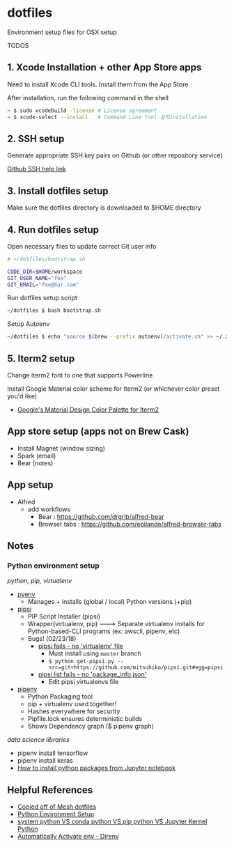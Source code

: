 # dotfiles

Environment setup files for OSX setup


TODOS

## 1. Xcode Installation + other App Store apps

Need to install Xcode CLI tools.  Install them from the App Store

After installation, run the following command in the shell

```bash
~ $ sudo xcodebuild -license # License agreement
~ $ xcode-select --install   # Command Line Tool 설치installation
```

## 2. SSH setup

Generate appropriate SSH key pairs on Github (or other repository service)

[Github SSH help link](https://help.github.com/articles/connecting-to-github-with-ssh/)

## 3. Install dotfiles setup

Make sure the dotfiles directory is downloaded to $HOME directory

## 4. Run dotfiles setup

Open necessary files to update correct Git user info

```bash
# ~/dotfiles/bootstrap.sh

CODE_DIR=$HOME/workspace
GIT_USER_NAME="foo"
GIT_EMAIL="foo@bar.com"
```

Run dotfiles setup script

```bash
~/dotfiles $ bash bootstrap.sh
```

Setup Autoenv
```bash
~/dotfiles $ echo "source $(brew --prefix autoenv)/activate.sh" >> ~/.zshrc
```

## 5. Iterm2 setup

Change iterm2 font to one that supports Powerline

Install Google Material color scheme for Iterm2 (or whichever color preset you'd like)
- [Google's Material Design Color Palette for Iterm2](https://github.com/MartinSeeler/iterm2-material-design)


## App store setup (apps not on Brew Cask)

- Install Magnet (window sizing)
- Spark (email)
- Bear (notes)


## App setup

- Alfred
  - add workflows
    - Bear : https://github.com/drgrib/alfred-bear
    - Browser tabs : https://github.com/epilande/alfred-browser-tabs

## Notes

### Python environment setup

*python, pip, virtualenv*

- [pyenv](https://github.com/pyenv/pyenv)
    - Manages + installs (global / local) Python versions (+pip)
- [pipsi](https://github.com/mitsuhiko/pipsi)
    - PIP Script Installer (pipsi)
    - Wrapper(virtualenv, pip) ---> Separate virtualenv installs for Python-based-CLI programs (ex: awscli, pipenv, etc)
    - Bugs! (02/23/18)
        - [pipsi fails - no 'virtualenv' file](https://github.com/mitsuhiko/pipsi/issues/125)
            - Must install using `master` branch
            - `$ python get-pipsi.py --src=git+https://github.com/mitsuhiko/pipsi.git#egg=pipsi`
        - [pipsi list fails - no 'package_info.json'](https://github.com/mitsuhiko/pipsi/issues/124)
            - Edit pipsi virtualenvs file
- [pipenv](https://github.com/pypa/pipenv)
    - Python Packaging tool
    - pip + virtualenv used together!
    - Hashes everywhere for security
    - Pipfile.lock ensures deterministic builds
    - Shows Dependency graph ($ pipenv graph)


*data science libraries*

- pipenv install tensorflow
- pipenv install keras
- [How to install python packages from Jupyter notebook](https://jakevdp.github.io/blog/2017/12/05/installing-python-packages-from-jupyter/)

## Helpful References
- [Copied off of Mesh dotfiles](https://github.com/meshkorea/prime-utility/tree/master/dotfiles)
- [Python Environment Setup](https://jacobian.org/writing/python-environment-2018/)
- [system python VS conda python VS pip python VS Jupyter Kernel Python](https://jakevdp.github.io/blog/2017/12/05/installing-python-packages-from-jupyter/)
- [Automatically Activate env - Direnv](https://direnv.net/)
